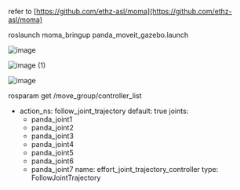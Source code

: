 refer to [https://github.com/ethz-asl/moma](https://github.com/ethz-asl/moma)

roslaunch moma_bringup panda_moveit_gazebo.launch

![image](https://user-images.githubusercontent.com/13350158/169549138-28c8346b-6dc1-4971-bde7-f68993d420f6.png)


![image (1)](https://user-images.githubusercontent.com/13350158/169549254-9b835cc2-8fa6-4550-a9cf-6754a42f2c7f.png)

![image](https://user-images.githubusercontent.com/13350158/169553191-ad87786d-2be2-4708-bf83-7517052d30a2.png)

 rosparam get /move_group/controller_list
 
- action_ns: follow_joint_trajectory
  default: true
  joints:
  - panda_joint1
  - panda_joint2
  - panda_joint3
  - panda_joint4
  - panda_joint5
  - panda_joint6
  - panda_joint7
  name: effort_joint_trajectory_controller
  type: FollowJointTrajectory
